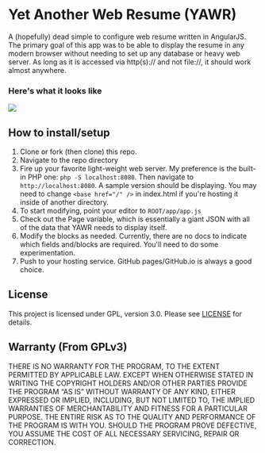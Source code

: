 # Yet Another Web Resume (YAWR) 

A (hopefully) dead simple to configure web resume written in AngularJS. The
primary goal of this app was to be able to display the resume in any modern
browser without needing to set up any database or heavy web server. As long
as it is accessed via http(s):// and not file://, it should work almost
anywhere.

### Here's what it looks like
![](https://raw.github.com/suw/YetAnotherWebResume/blob/master/assets/img/screenshot.png)

## How to install/setup
1. Clone or fork (then clone) this repo.
1. Navigate to the repo directory
1. Fire up your favorite light-weight web server. My preference is the built-in
   PHP one: `php -S localhost:8080`. Then navigate to `http://localhost:8080`.
   A sample version should be displaying. You may need to change
   `<base href="/" />` in index.html if you're hosting it inside of another
   directory.
1. To start modifying, point your editor to `ROOT/app/app.js`
1. Check out the Page variable, which is essentially a giant JSON with all of
   the data that YAWR needs to display itself.
1. Modify the blocks as needed. Currently, there are no docs to indicate which
   fields and/blocks are required. You'll need to do some experimentation.
1. Push to your hosting service. GitHub pages/GitHub.io is always a good
   choice.

## License

This project is licensed under GPL, version 3.0. Please see [LICENSE](LICENSE) for details.

## Warranty (From GPLv3)

THERE IS NO WARRANTY FOR THE PROGRAM, TO THE EXTENT PERMITTED BY APPLICABLE
LAW. EXCEPT WHEN OTHERWISE STATED IN WRITING THE COPYRIGHT HOLDERS AND/OR
OTHER PARTIES PROVIDE THE PROGRAM “AS IS” WITHOUT WARRANTY OF ANY KIND,
EITHER EXPRESSED OR IMPLIED, INCLUDING, BUT NOT LIMITED TO, THE IMPLIED
WARRANTIES OF MERCHANTABILITY AND FITNESS FOR A PARTICULAR PURPOSE.
THE ENTIRE RISK AS TO THE QUALITY AND PERFORMANCE OF THE PROGRAM IS WITH
YOU. SHOULD THE PROGRAM PROVE DEFECTIVE, YOU ASSUME THE COST OF ALL NECESSARY
SERVICING, REPAIR OR CORRECTION.
